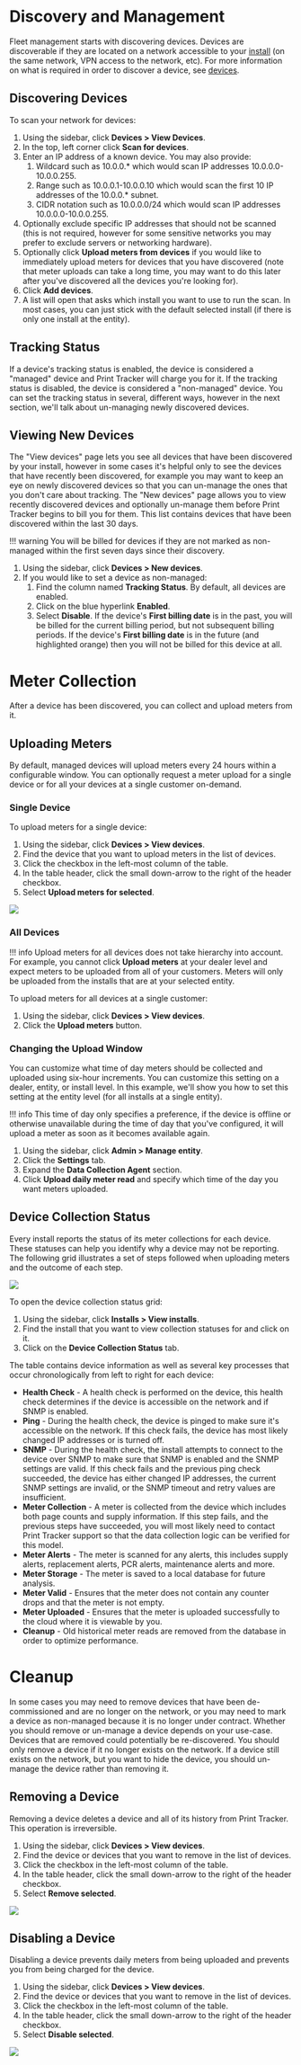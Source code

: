 # Discovery and Management
Fleet management starts with discovering devices. Devices are discoverable if they are located on a network accessible to your [install](../concepts/entities-users-and-installs.md#install) (on the same network, VPN access to the network, etc). For more information on what is required in order to discover a device, see [devices](../concepts/devices.md#networked-devices).

## Discovering Devices
To scan your network for devices:

1. Using the sidebar, click **Devices > View Devices**.
2. In the top, left corner click **Scan for devices**.
3. Enter an IP address of a known device. You may also provide:
      1. Wildcard such as 10.0.0.* which would scan IP addresses 10.0.0.0-10.0.0.255.
      2. Range such as 10.0.0.1-10.0.0.10 which would scan the first 10 IP addresses of the 10.0.0.* subnet.
      3. CIDR notation such as 10.0.0.0/24 which would scan IP addresses 10.0.0.0-10.0.0.255.
4. Optionally exclude specific IP addresses that should not be scanned (this is not required, however for some sensitive networks you may prefer to exclude servers or networking hardware).
5. Optionally click **Upload meters from devices** if you would like to immediately upload meters for devices that you have discovered (note that meter uploads can take a long time, you may want to do this later after you've discovered all the devices you're looking for).
6. Click **Add devices**.
7. A list will open that asks which install you want to use to run the scan. In most cases, you can just stick with the default selected install (if there is only one install at the entity).

## Tracking Status
If a device's tracking status is enabled, the device is considered a "managed" device and Print Tracker will charge you for it. If the tracking status is disabled, the device is considered a "non-managed" device. You can set the tracking status in several, different ways, however in the next section, we'll talk about un-managing newly discovered devices.

## Viewing New Devices
The "View devices" page lets you see all devices that have been discovered by your install, however in some cases it's helpful only to see the devices that have recently been discovered, for example you may want to keep an eye on newly discovered devices so that you can un-manage the ones that you don't care about tracking. The "New devices" page allows you to view recently discovered devices and optionally un-manage them before Print Tracker begins to bill you for them. This list contains devices that have been discovered within the last 30 days.

!!! warning
      You will be billed for devices if they are not marked as non-managed within the first seven days since their discovery.

1. Using the sidebar, click **Devices > New devices**.
2. If you would like to set a device as non-managed:
      1. Find the column named **Tracking Status**. By default, all devices are enabled.
      2. Click on the blue hyperlink **Enabled**.
      3. Select **Disable**. If the device's **First billing date** is in the past, you will be billed for the current billing period, but not subsequent billing periods. If the device's **First billing date** is in the future (and highlighted orange) then you will not be billed for this device at all.

# Meter Collection
After a device has been discovered, you can collect and upload meters from it.

## Uploading Meters
By default, managed devices will upload meters every 24 hours within a configurable window. You can optionally request a meter upload for a single device or for all your devices at a single customer on-demand.

### Single Device
To upload meters for a single device:

1. Using the sidebar, click **Devices > View devices**.
2. Find the device that you want to upload meters in the list of devices.
3. Click the checkbox in the left-most column of the table.
4. In the table header, click the small down-arrow to the right of the header checkbox.
5. Select **Upload meters for selected**.

![](../images/devices-upload-selected.png)

### All Devices

!!! info
      Upload meters for all devices does not take hierarchy into account. For example, you cannot click **Upload meters** at your dealer level and expect meters to be uploaded from all of your customers. Meters will only be uploaded from the installs that are at your selected entity.

To upload meters for all devices at a single customer:

1. Using the sidebar, click **Devices > View devices**.
2. Click the **Upload meters** button.

### Changing the Upload Window
You can customize what time of day meters should be collected and uploaded using six-hour increments. You can customize this setting on a dealer, entity, or install level. In this example, we'll show you how to set this setting at the entity level (for all installs at a single entity).

!!! info
      This time of day only specifies a preference, if the device is offline or otherwise unavailable during the time of day that you've configured, it will upload a meter as soon as it becomes available again.

1. Using the sidebar, click **Admin > Manage entity**.
2. Click the **Settings** tab.
3. Expand the **Data Collection Agent** section.
4. Click **Upload daily meter read** and specify which time of the day you want meters uploaded.

## Device Collection Status
Every install reports the status of its meter collections for each device. These statuses can help you identify why a device may not be reporting. The following grid illustrates a set of steps followed when uploading meters and the outcome of each step.

![](../images/install-device-collection-status.png)

To open the device collection status grid:

1. Using the sidebar, click **Installs > View installs**.
2. Find the install that you want to view collection statuses for and click on it.
3. Click on the **Device Collection Status** tab.

The table contains device information as well as several key processes that occur chronologically from left to right for each device:

* **Health Check** - A health check is performed on the device, this health check determines if the device is accessible on the network and if SNMP is enabled.
* **Ping** - During the health check, the device is pinged to make sure it's accessible on the network. If this check fails, the device has most likely changed IP addresses or is turned off.
* **SNMP** - During the health check, the install attempts to connect to the device over SNMP to make sure that SNMP is enabled and the SNMP settings are valid. If this check fails and the previous ping check succeeded, the device has either changed IP addresses, the current SNMP settings are invalid, or the SNMP timeout and retry values are insufficient.
* **Meter Collection** - A meter is collected from the device which includes both page counts and supply information. If this step fails, and the previous steps have succeeded, you will most likely need to contact Print Tracker support so that the data collection logic can be verified for this model.
* **Meter Alerts** - The meter is scanned for any alerts, this includes supply alerts, replacement alerts, PCR alerts, maintenance alerts and more.
* **Meter Storage** - The meter is saved to a local database for future analysis.
* **Meter Valid** - Ensures that the meter does not contain any counter drops and that the meter is not empty.
* **Meter Uploaded** - Ensures that the meter is uploaded successfully to the cloud where it is viewable by you.
* **Cleanup** - Old historical meter reads are removed from the database in order to optimize performance.

# Cleanup
In some cases you may need to remove devices that have been de-commissioned and are no longer on the network, or you may need to mark a device as non-managed because it is no longer under contract. Whether you should remove or un-manage a device depends on your use-case. Devices that are removed could potentially be re-discovered. You should only remove a device if it no longer exists on the network. If a device still exists on the network, but you want to hide the device, you should un-manage the device rather than removing it.

## Removing a Device
Removing a device deletes a device and all of its history from Print Tracker. This operation is irreversible.

1. Using the sidebar, click **Devices > View devices**.
2. Find the device or devices that you want to remove in the list of devices.
3. Click the checkbox in the left-most column of the table.
4. In the table header, click the small down-arrow to the right of the header checkbox.
5. Select **Remove selected**.

![](../images/devices-bulk-remove.png)

## Disabling a Device
Disabling a device prevents daily meters from being uploaded and prevents you from being charged for the device.

1. Using the sidebar, click **Devices > View devices**.
2. Find the device or devices that you want to remove in the list of devices.
3. Click the checkbox in the left-most column of the table.
4. In the table header, click the small down-arrow to the right of the header checkbox.
5. Select **Disable selected**.

![](../images/devices-bulk-disable.png)
